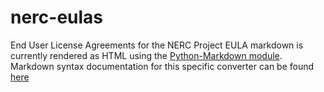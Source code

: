 # nerc-eulas
End User License Agreements for the NERC Project
EULA markdown is currently rendered as HTML using the [Python-Markdown module](https://python-markdown.github.io).
Markdown syntax documentation for this specific converter can be found [here](https://daringfireball.net/projects/markdown/syntax) 
